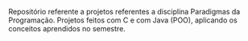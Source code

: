 Repositório referente a projetos referentes a disciplina Paradigmas da Programação.
Projetos feitos com C e com Java (POO), aplicando os conceitos aprendidos no semestre.
